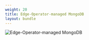 ```yaml
---
weight: 20
title: Edge-Operator-managed MongoDB
layout: bundle
---
```


![Edge-Operator-managed MongoDB](/images/edge-k8s/edge-k8-internal-db.png)
